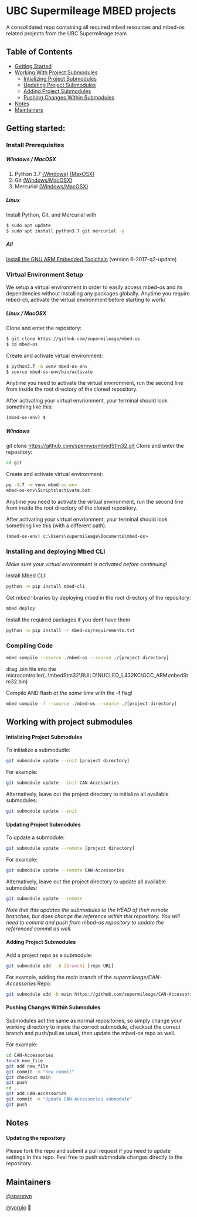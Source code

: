 # UBC Supermileage MBED projects
A consolidated repo containing all required mbed resources and  mbed-os related projects from the UBC Supermileage team
## Table of Contents
* [Getting Started](#Getting-started)
* [Working With Project Submodules](#Working-With-Project-Submodules)
  * [Intializing Project Submodules](#Intializing-Project-Submodules)
  * [Updating Project Submodules](#Updating-Project-Submodules)
  * [Adding Project Submodules](#Adding-Project-Submodules)
  * [Pushing Changes Within Submodules](#Pushing-Changes-Within-Submodules)
* [Notes](#Notes)
* [Maintainers](#Maintainers)

## Getting started:
### Install Prerequisites
##### Windows / MacOSX
1. Python 3.7 [(Windows)](https://www.python.org/downloads/windows/) [(MaxOSX)](https://www.python.org/downloads/mac-osx/)
2. Git [(Windows/MacOSX)](https://git-scm.com/downloads)
3. Mercurial [(Windows/MacOSX)](https://www.mercurial-scm.org/downloads)
##### Linux
Install Python, Git, and Mercurial with
```sh
$ sudo apt update
$ sudo apt install python3.7 git mercurial -y
```
##### All
[Install the GNU ARM Embedded Toolchain](https://developer.arm.com/tools-and-software/open-source-software/developer-tools/gnu-toolchain/gnu-rm/downloads) (version 6-2017-q2-update)
### Virtual Environment Setup
We setup a virtual environment in order to easily access mbed-os and its dependencies without installing any packages globally. Anytime you require mbed-cli, activate the virtual environment before starting to work/
##### Linux / MacOSX
Clone and enter the repository:
```sh
$ git clone https://github.com/supermileage/mbed-os
$ cd mbed-os
```
Create and activate virtual environment:
```sh
$ python3.7 -m venv mbed-os-env
$ source mbed-os-env/bin/activate
```
Anytime you need to activate the virtual environment, run the second line from inside the root directory of the cloned repository.

After activating your virtual envrionment, your terminal should look something like this:
```sh
(mbed-os-env) $
```
##### Windows
git clone https://github.com/spennyp/mbedStm32.git
Clone and enter the repository:
```cmd
cd git
```
Create and activate virtual environment:
```cmd
py -3.7 -m venv mbed-os-env
mbed-os-env\Scripts\activate.bat
```
Anytime you need to activate the virtual environment, run the second line from inside the root directory of the cloned repository.

After activating your virtual envrionment, your terminal should look something like this (with a different path):
```cmd
(mbed-os-env) c:\Users\supermileage\Documents\mbed-os>
```
### Installing and deploying Mbed CLI
*Make sure your virtual environment is activated before continuing!*

Install Mbed CLI:
```sh
python -m pip install mbed-cli 
```
Get mbed libraries by deploying mbed in the root directory of the repository:
```sh
mbed deploy
```
Install the required packages if you dont have them
```sh
python -m pip install -r mbed-os/requirements.txt
```
### Compiling Code
```sh
mbed compile --source ./mbed-os --source ./[project directory]
```
drag .bin file into the microcontroller(⁨..\mbedStm32⁩\BUILD⁩\NUCLEO_L432KC⁩\GCC_ARM\mbedStm32.bin)

Compile AND flash *at the same time* with the -f flag!
```sh
mbed compile -f --source ./mbed-os --source ./[project directory]
```

## Working with project submodules

#### Intializing Project Submodules
To initialize a submodudle:
```sh
git submodule update --init [project directory]
```
For example:
```sh
git submodule update --init CAN-Accessories
```
Alternatively, leave out the project directory to initialize all available submodules:
```sh
git submodule update --init
```

#### Updating Project Submodules
To update a submodule:
```sh
git submodule update --remote [project directory]
```
For example:
```sh
git submodule update --remote CAN-Accessories
```
Alternatively, leave out the project directory to update all available submodules:
```sh
git submodule update --remote
```
*Note that this updates the submodules to the HEAD of their remote branches, but does change the reference within this 
repository. You will need to commit and push from mbed-os repository to update the referenced commit as well.*

#### Adding Project Submodules
Add a project repo as a submodule:
```sh
git submodule add  -b [branch] [repo URL]
```
For example, adding the *main* branch of the *supermileage/CAN-Accessories* Repo:
```sh
git submodule add -b main https://github.com/supermileage/CAN-Accessories.git
```

#### Pushing Changes Within Submodules
Submodules act the same as normal repositories, so simply change your working directory to inside the 
correct submodule, checkout the correct branch and push/pull as usual, then update the mbed-os repo as well.

For example:
```sh
cd CAN-Accessories
touch new_file
git add new_file
git commit -m "new commit"
git checkout main
git push
cd ..
git add CAN-Accessories
git commit -m "Update CAN-Accessories submodule"
git push
```

## Notes
#### Updating the repository
Please fork the repo and submit a pull request if you need to update settings in this repo. Feel free to push submodule 
changes directly to the repository.

## Maintainers
[@spennyp](https://github.com/spennyp)

[@yoruio](https://github.com/yoruio) :unicorn:
